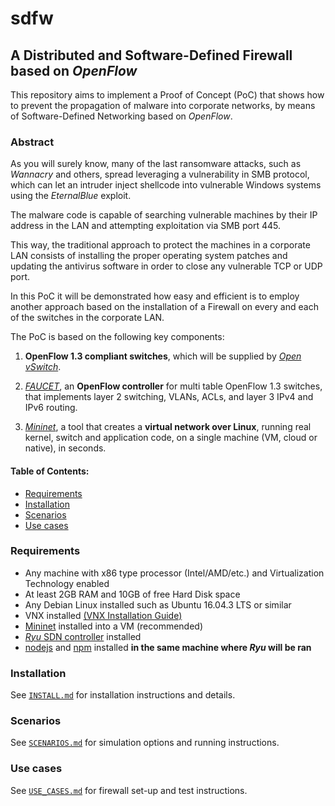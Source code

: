 # sdfw
## **A Distributed and Software-Defined Firewall based on *OpenFlow***

This repository aims to implement a Proof of Concept (PoC) that shows how to prevent the propagation of malware into corporate networks, by means of Software-Defined Networking based on *OpenFlow*.

### **Abstract**
As you will surely know, many of the last ransomware attacks, such as *Wannacry* and others, spread leveraging a vulnerability in SMB protocol, which can let an intruder inject shellcode into vulnerable Windows systems using the *EternalBlue* exploit.

The malware code is capable of searching vulnerable machines by their IP address in the LAN and attempting exploitation via SMB port 445.

This way, the traditional approach to protect the machines in a corporate LAN consists of installing the proper operating system patches and updating the antivirus software in order to close any vulnerable TCP or UDP port.

In this PoC it will be demonstrated how easy and efficient is to employ another approach based on the installation of a Firewall on every and each of the switches in the corporate LAN.

The PoC is based on the following key components:

1. **OpenFlow 1.3 compliant switches**, which will be supplied by [*Open vSwitch*](http://openvswitch.org/).

2. [*FAUCET*](https://github.com/faucetsdn/faucet), an **OpenFlow controller** for multi table OpenFlow 1.3 switches, that implements layer 2 switching, VLANs, ACLs, and layer 3 IPv4 and IPv6 routing.

3. [*Mininet*](http://mininet.org/), a tool that creates a **virtual network over Linux**, running real kernel, switch and application code, on a single machine (VM, cloud or native), in seconds.

#### Table of Contents:

- [Requirements](https://github.com/salvadorestran/sdfw#requirements)
- [Installation](https://github.com/salvadorestran/sdfw#installation)
- [Scenarios](https://github.com/salvadorestran/sdfw#scenarios)
- [Use cases](https://github.com/salvadorestran/sdfw#use-cases)

### **Requirements**

- Any machine with x86 type processor (Intel/AMD/etc.) and Virtualization Technology enabled
- At least 2GB RAM and 10GB of free Hard Disk space
- Any Debian Linux installed such as Ubuntu 16.04.3 LTS or similar
- VNX installed [(VNX Installation Guide)](http://web.dit.upm.es/vnxwiki/index.php/Vnx-install-ubuntu3)
- [Mininet](http://mininet.org/download/) installed into a VM (recommended)
- [*Ryu* SDN controller](https://github.com/osrg/ryu) installed
- [nodejs](https://nodejs.org/en/) and [npm](https://www.npmjs.com/) installed **in the same machine where *Ryu* will be ran**

### **Installation**
See [`INSTALL.md`](https://github.com/salvadorestran/sdfw/blob/master/INSTALL.md) for installation instructions and details.

### **Scenarios**
See [`SCENARIOS.md`](https://github.com/salvadorestran/sdfw/blob/master/SCENARIOS.md) for simulation options and running instructions.

### **Use cases**
See [`USE_CASES.md`](https://github.com/salvadorestran/sdfw/blob/master/USE_CASES.md) for firewall set-up and test instructions.
